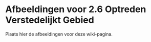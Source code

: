 # Afbeeldingen voor 2.6 Optreden Verstedelijkt Gebied

Plaats hier de afbeeldingen voor deze wiki-pagina. 